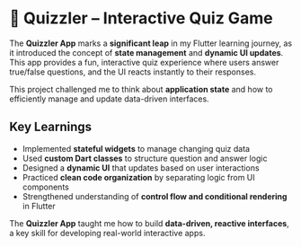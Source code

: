 # 🧠 Quizzler – Interactive Quiz Game  



The **Quizzler App** marks a **significant leap** in my Flutter learning journey, as it introduced the concept of **state management** and **dynamic UI updates**. This app provides a fun, interactive quiz experience where users answer true/false questions, and the UI reacts instantly to their responses.  

This project challenged me to think about **application state** and how to efficiently manage and update data-driven interfaces.

## Key Learnings
- Implemented **stateful widgets** to manage changing quiz data  
- Used **custom Dart classes** to structure question and answer logic  
- Designed a **dynamic UI** that updates based on user interactions  
- Practiced **clean code organization** by separating logic from UI components  
- Strengthened understanding of **control flow and conditional rendering** in Flutter  

The **Quizzler App** taught me how to build **data-driven, reactive interfaces**, a key skill for developing real-world interactive apps.  
